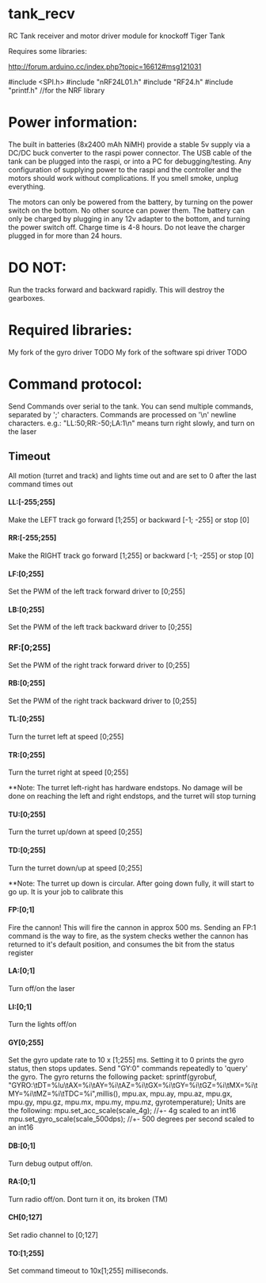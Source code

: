 # tank_recv
RC Tank receiver and motor driver module for knockoff Tiger Tank

Requires some libraries:

http://forum.arduino.cc/index.php?topic=16612#msg121031

#include <SPI.h>
#include "nRF24L01.h"
#include "RF24.h"
#include "printf.h" //for the NRF library

# Power information:
The built in batteries (8x2400 mAh NiMH) provide a stable 5v supply via a DC/DC buck converter to the raspi power connector.
The USB cable of the tank can be plugged into the raspi, or into a PC for debugging/testing.
Any configuration of supplying power to the raspi and the controller and the motors should work without complications. If you smell smoke, unplug everything.

The motors can only be powered from the battery, by turning on the power switch on the bottom. No other source can power them.
The battery can only be charged by plugging in any 12v adapter to the bottom, and turning the power switch off. Charge time is 4-8 hours. Do not leave the charger plugged in for more than 24 hours. 

# DO NOT:
Run the tracks forward and backward rapidly. This will destroy the gearboxes.


# Required libraries:
My fork of the gyro driver TODO
My fork of the software spi driver TODO

# Command protocol:

Send Commands over serial to the tank. You can send multiple commands, separated by ';' characters. Commands are processed on '\n' newline characters.
e.g.: "LL:50;RR:-50;LA:1\n" means turn right slowly, and turn on the laser


## Timeout
All motion (turret and track) and lights time out and are set to 0 after the last command times out

#### LL:[-255;255]
Make the LEFT track go forward [1;255] or backward [-1; -255] or stop [0]

#### RR:[-255;255]
Make the RIGHT track go forward [1;255] or backward [-1; -255] or stop [0]

#### LF:[0;255]
Set the PWM of the left track forward driver to [0;255]

#### LB:[0;255]
Set the PWM of the left track backward driver to [0;255]

### RF:[0;255]
Set the PWM of the right track forward driver to [0;255]

#### RB:[0;255]
Set the PWM of the right track backward driver to [0;255]


#### TL:[0;255]
Turn the turret left at speed [0;255]

#### TR:[0;255]
Turn the turret right at speed [0;255]

**Note: The turret left-right has hardware endstops. No damage will be done on reaching the left and right endstops, and the turret will stop turning

#### TU:[0;255]
Turn the turret up/down at speed [0;255]
#### TD:[0;255]
Turn the turret down/up at speed [0;255]

**Note: The turret up down is circular. After going down fully, it will start to go up. It is your job to calibrate this

#### FP:[0;1]
Fire the cannon! This will fire the cannon in approx 500 ms. Sending an FP:1 command is the way to fire, as the system checks wether the cannon has returned to it's default position, and consumes the bit from the status register

#### LA:[0;1]
Turn off/on the laser

#### LI:[0;1]
Turn the lights off/on

#### GY[0;255]
Set the gyro update rate to 10 x [1;255] ms. Setting it to 0 prints the gyro status, then stops updates. Send "GY:0" commands repeatedly to 'query' the gyro. The gyro returns the following packet:
sprintf(gyrobuf, "GYRO:\tDT=%lu\tAX=%i\tAY=%i\tAZ=%i\tGX=%i\tGY=%i\tGZ=%i\tMX=%i\tMY=%i\tMZ=%i\tTDC=%i",millis(),
	mpu.ax, mpu.ay, mpu.az, mpu.gx, mpu.gy, mpu.gz, mpu.mx, mpu.my, mpu.mz, gyrotemperature);
 Units are the following: 
 	mpu.set_acc_scale(scale_4g); //+- 4g scaled to an int16
	mpu.set_gyro_scale(scale_500dps); //+- 500 degrees per second scaled to an int16

#### DB:[0;1]
Turn debug output off/on. 

#### RA:[0;1]
Turn radio off/on. Dont turn it on, its broken (TM)

#### CH[0;127]
Set radio channel to [0;127]

#### TO:[1;255]
Set command timeout to 10x[1;255] milliseconds. 
